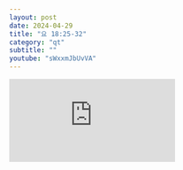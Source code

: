 ```yaml
---
layout: post
date: 2024-04-29
title: "요 18:25-32"
category: "qt"
subtitle: ""
youtube: "sWxxmJbUvVA"
---
```


<div class="youtube margin-large">
    <iframe src="https://www.youtube.com/embed/sWxxmJbUvVA" title="YouTube video player" frameborder="0" allow="accelerometer; autoplay; clipboard-write; encrypted-media; gyroscope; picture-in-picture; web-share" allowfullscreen></iframe>
</div>

